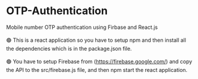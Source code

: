 # OTP-Authentication

Mobile number OTP authentication using Firbase and React.js
<br /><br />
🟢 This is a react application so you have to setup npm and then install all the dependencies which is in the package.json file.
<br /><br />
🟢 You have to setup Firebase from (https://firebase.google.com/) and copy the API to the src/firebase.js file, and then npm start the react application. 

